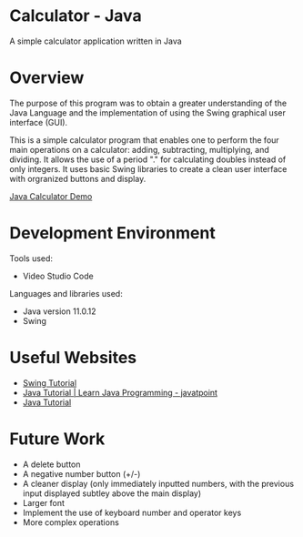 # Calculator - Java
 A simple calculator application written in Java


 # Overview

The purpose of this program was to obtain a greater understanding of the Java Language and the implementation of using the Swing graphical user interface (GUI). 

This is a simple calculator program that enables one to perform the four main operations on a calculator: adding, subtracting, multiplying, and dividing. It allows the use of a period "." for calculating doubles instead of only integers. It uses basic Swing libraries to create a clean user interface with orgranized buttons and display. 


[Java Calculator Demo](https://www.youtube.com/watch?v=XImdFT4OEcI)

# Development Environment

Tools used: 
- Video Studio Code

Languages and libraries used: 
- Java version 11.0.12
- Swing


# Useful Websites

- [Swing Tutorial](https://www.tutorialspoint.com/swing/index.htm)
- [Java Tutorial | Learn Java Programming - javatpoint](https://www.javatpoint.com/java-tutorial)
- [Java Tutorial](https://www.w3schools.com/java)

# Future Work

- A delete button
- A negative number button (+/-)
- A cleaner display (only immediately inputted numbers, with the previous input displayed subtley above the main display)
- Larger font
- Implement the use of keyboard number and operator keys
- More complex operations
